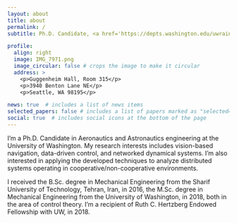 ```yaml
---
layout: about
title: about
permalink: /
subtitle: Ph.D. Candidate, <a href='https://depts.washington.edu/uwrainlab/'>RAIN Lab</a>, <a href='https://www.washington.edu'>University of Washington</a>, Seattle, WA.

profile:
  align: right
  image: IMG_7971.png
  image_circular: false # crops the image to make it circular
  address: >
    <p>Guggenheim Hall, Room 315</p>
    <p>3940 Benton Lane NE</p>
    <p>Seattle, WA 98195</p>

news: true  # includes a list of news items
selected_papers: false # includes a list of papers marked as "selected={true}"
social: true  # includes social icons at the bottom of the page
---
```


I’m a Ph.D. Candidate in Aeronautics and Astronautics engineering at the University of Washington. My research interests includes vision-based navigation, data-driven control, and networked dynamical systems. I’m also interested in applying the developed techniques to analyze distributed systems operating in cooperative/non-cooperative environments.

I received the B.Sc. degree in Mechanical Engineering from the Sharif University of Technology, Tehran, Iran, in 2016, the M.Sc. degree in Mechanical Engineering from the University of Washington, in 2018, both in the area of control theory. I’m a recipient of Ruth C. Hertzberg Endowed Fellowship with UW, in 2018.



